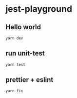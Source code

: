 # jest-playground

## Hello world

```bash
yarn dev
```

## run unit-test

```bash
yarn test
```

## prettier + eslint

```bash
yarn fix
```
